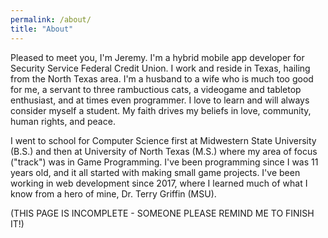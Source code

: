 ```yaml
---
permalink: /about/
title: "About"
---
```


Pleased to meet you, I'm Jeremy. I'm a hybrid mobile app developer for Security Service Federal Credit Union. I work and reside in Texas, hailing from the
North Texas area. I'm a husband to a wife who is much too good for me, a servant to three rambuctious cats, a videogame and tabletop enthusiast, and at
times even programmer. I love to learn and will always consider myself a student. My faith drives my beliefs in love, community, human rights, and peace.

I went to school for Computer Science first at Midwestern State University (B.S.) and then at University of North Texas (M.S.) where my area of focus
("track") was in Game Programming. I've been programming since I was 11 years old, and it all started with making small game projects. I've been working in
web development since 2017, where I learned much of what I know from a hero of mine, Dr. Terry Griffin (MSU).

(THIS PAGE IS INCOMPLETE - SOMEONE PLEASE REMIND ME TO FINISH IT!)